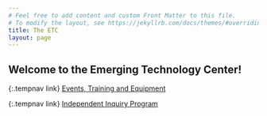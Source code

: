 ```yaml
---
# Feel free to add content and custom Front Matter to this file.
# To modify the layout, see https://jekyllrb.com/docs/themes/#overriding-theme-defaults
title: The ETC
layout: page
---
```

## Welcome to the Emerging Technology Center!

{:.tempnav link}
[Events, Training and Equipment](https://sites.google.com/miad.edu/miad-etc-training/home)

{:.tempnav link}
[Independent Inquiry Program]()
